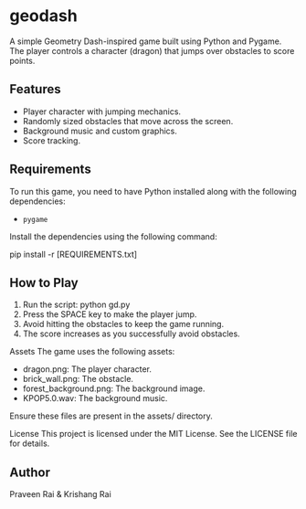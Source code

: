 # geodash

A simple Geometry Dash-inspired game built using Python and Pygame. The player controls a character (dragon) that jumps over obstacles to score points.

## Features

- Player character with jumping mechanics.
- Randomly sized obstacles that move across the screen.
- Background music and custom graphics.
- Score tracking.

## Requirements

To run this game, you need to have Python installed along with the following dependencies:

- `pygame`

Install the dependencies using the following command:

pip install -r [REQUIREMENTS.txt]

## How to Play

1. Run the script: python gd.py
2. Press the SPACE key to make the player jump.
3. Avoid hitting the obstacles to keep the game running.
4. The score increases as you successfully avoid obstacles.

Assets
The game uses the following assets:

- dragon.png: The player character.
- brick_wall.png: The obstacle.
- forest_background.png: The background image.
- KPOP5.0.wav: The background music.

Ensure these files are present in the assets/ directory.

License
This project is licensed under the MIT License. See the LICENSE file for details. 

## Author

Praveen Rai & Krishang Rai